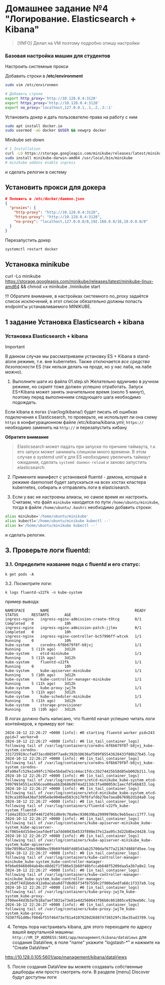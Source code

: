 # Домашнее задание №4 "Логирование. Elasticsearch + Kibana"
> [!INFO]
> Делал на VM поэтому подробно опишу настройки

### Базовая настройка машин для студентов
Настроить системные прокси

Добавить строки в **/etc/environment**
```sh
sudo vim /etc/environmen
```
```sh
# Добавить строки
export http_proxy='http://10.128.0.4:3128'
export https_proxy='http://10.128.0.4:3128'
export no_proxy='localhost,127.0.0.1,.1,.2,.3::1'
```

Установить докер и дать пользователю права на работу с ним
```sh
sudo apt install docker.io
sudo usermod -aG docker $USER && newgrp docker
```

Minikube set-down
```sh
# 1 Installation
curl -LO https://storage.googleapis.com/minikube/releases/latest/minikube-darwin-amd64
sudo install minikube-darwin-amd64 /usr/local/bin/minikube
# minikube addons enable ingress
```
и сделать релогин в систему

## Установить прокси для докера
```json
# Положить в /etc/docker/daemon.json
{
  "proxies": {
    "http-proxy": "http://10.128.0.4:3128",
    "https-proxy": "http://10.128.0.4:3128",
    "no-proxy": "localhost,127.0.0.0/8,192.168.0.0/16,10.0.0.0/8"
  }
}
```

Перезапустить докер
```sh
systemctl restart docker
```

## Установка minikube
curl -Lo minikube https://storage.googleapis.com/minikube/releases/latest/minikube-linux-amd64 && chmod +x minikube
./minikube start


!!! Обратите внимание, в настройках системного no_proxy задаётся список исключений, в этот список обязательно должны попасть endpoint'ы устанавливаемого MINIKUBE.


## 1 задание Установка Elasticsearch + kibana
### Установка Elasticsearch + kibana
> [!IMPORTANT]
> В данном случае мы рассматриваем установку ES + Kibana в stand-alone режиме, т.е. вне kubernetes.
> Также отключается *все средства безопасности* ES (так нельзя делать на проде, но у нас лаба, на лабе можно).

1. Выполните шаги из файла 01.step.sh
Желательно вдумчиво в ручном режиме, но скрипт тоже должен успешно отработать.
Запуск ES+Kibana может занять значительное время (около 5 минут), поэтому перед выполнением следующего шага необходимо подождать.

Если kibana в логах (/var/log/kibana/) будет писать об ошибках подключения к Elasticsearch, то проверьте, не использует ли она схему `https` в конфигурационном файле /etc/kibana/kibana.yml; `https://` необходимо заменить на `http://` и перезапустить кибану

**Обратите внимание**
> Elasticsearch может падать при запуске по причине таймаута, т.к. его запуск может занимать слишком много времени. В этом случае в systemd unit'е для ES необходимо увеличить таймаут ожидания, сделать
`systemd daemon-reload` и заново запустить elasticsearch.


2. Примените манифест с установкой fluentd - демона, который в режиме daemonset будет запускаться на всех хостах кластера
kubernetes, собирать и отправлять логи в elastcisearch.

3. Если у вас не настроены алиасы, но самое время их настроить.
Считаем, что файл `minikube` находится по пути `/home/ubuntu/minikube`, тогда в файле `/home/ubuntu/.bashrc` необходимо добавить строки:
```sh
alias minikube='/home/ubuntu/minikube'
alias kubectl='/home/ubuntu/minikube kubectl --'
alias k='/home/ubuntu/minikube kubectl --'
```
и сделать релогин.

## 3. Проверьте логи fluentd:
### 3.1. Определите название пода с fluentd и его статус:
```
k get pods -A
```
3.2. Посмотрите логи:
```
k logs fluentd-v22fk -n kube-system
```
пример вывода:
```
NAMESPACE       NAME                                       READY   STATUS      RESTARTS       AGE
ingress-nginx   ingress-nginx-admission-create-t9tcg       0/1     Completed   0              10h
ingress-nginx   ingress-nginx-admission-patch-jjlmx        0/1     Completed   0              10h
ingress-nginx   ingress-nginx-controller-bc57996ff-wtcxk   1/1     Running     0              10h
kube-system     coredns-6f6b679f8f-b8jvj                   1/1     Running     5 (11h ago)    3d12h
kube-system     etcd-minikube                              1/1     Running     5 (11h ago)    3d12h
kube-system     fluentd-v22fk                              1/1     Running     0              10h
kube-system     kube-apiserver-minikube                    1/1     Running     5 (10h ago)    3d12h
kube-system     kube-controller-manager-minikube           1/1     Running     5 (11h ago)    3d12h
kube-system     kube-proxy-jwj7m                           1/1     Running     5 (11h ago)    3d12h
kube-system     kube-scheduler-minikube                    1/1     Running     5 (11h ago)    3d12h
kube-system     storage-provisioner                        1/1     Running     15 (10h ago)   3d12h
```

В логах должно быть написано, что fluentd начал успешно читать логи контейнеров, к примеру вот так:
```
2024-10-12 22:26:27 +0000 [info]: #0 starting fluentd worker pid=243 ppid=7 worker=0
2024-10-12 22:26:27 +0000 [info]: #0 [in_tail_container_logs] following tail of /var/log/containers/coredns-6f6b679f8f-b8jvj_kube-system_coredns-331725919ccfad73acd0850f7ae8c392b38636af509f85543628433f88b27b45.log
2024-10-12 22:26:27 +0000 [info]: #0 [in_tail_container_logs] following tail of /var/log/containers/coredns-6f6b679f8f-b8jvj_kube-system_coredns-dfa90afc529a1a99fc176be5bdad7e1c44ac1fdcc2b274425b58d85eb002b211.log
2024-10-12 22:26:27 +0000 [info]: #0 [in_tail_container_logs] following tail of /var/log/containers/etcd-minikube_kube-system_etcd-59979934551ac656cea00aabb2b686d974ad213dc3fa400059c1aecfdfe6b833.log
2024-10-12 22:26:27 +0000 [info]: #0 [in_tail_container_logs] following tail of /var/log/containers/etcd-minikube_kube-system_etcd-929ca1059a436af3d95e8e9048ed503cb170f6fafdb27be7aea86769b2d1d4a0.log
2024-10-12 22:26:27 +0000 [info]: #0 [in_tail_container_logs] following tail of /var/log/containers/fluentd-v22fk_kube-system_fluentd-f1d4a1933cf28f44672df61d0e9c70a9ec930639ba29999706bc9eb5eacc17f7.log
2024-10-12 22:26:27 +0000 [info]: #0 [in_tail_container_logs] following tail of /var/log/containers/kube-apiserver-minikube_kube-system_kube-apiserver-4cf065e4d15dee1eafde4f1a7dd4043b4533f898e37e12aa95c3d22b8be24428.log
2024-10-12 22:26:27 +0000 [info]: #0 [in_tail_container_logs] following tail of /var/log/containers/kube-apiserver-minikube_kube-system_kube-apiserver-59e70596a72dec9880ec59b69f648fdd8543ab25700daf677a213674888f45ee.log
2024-10-12 22:26:27 +0000 [info]: #0 [in_tail_container_logs] following tail of /var/log/containers/kube-controller-manager-minikube_kube-system_kube-controller-manager-9fb6e69460d04ab4bc48dd2f1f506e51b60f48bfccab648f5209daa5a3b7a8e2.log
2024-10-12 22:26:27 +0000 [info]: #0 [in_tail_container_logs] following tail of /var/log/containers/kube-controller-manager-minikube_kube-system_kube-controller-manager-bc26df74d1bbdc412e0acaba8d77d6d65f34f87550c2f900a5edfa68c1f337a9.log
2024-10-12 22:26:27 +0000 [info]: #0 [in_tail_container_logs] following tail of /var/log/containers/kube-proxy-jwj7m_kube-system_kube-proxy-2f00ee44d3b3a7b18a7aef3031e73e81e4d2560643f86b0c861805ce929eeb0c.log
2024-10-12 22:26:27 +0000 [info]: #0 [in_tail_container_logs] following tail of /var/log/containers/kube-proxy-jwj7m_kube-system_kube-proxy-7d307fb1d0bcf004bf55f46473e781a4107820d268874736529fc3be35ad3789.log
```

4. Теперь пора настраивать kibana, для этого переходите по адресу вашей вирутальной машины: `http://VM_IP_ADDRESS:5601/app/management/kibana/dataViews` для создания DataView, в поле "name" укажите "logstash-*" и нажмите на "Create DataView"

http://10.128.0.105:5601/app/management/kibana/dataViews

5. После создания DataView вы можете создавать собственные дашборды или просто смотреть логи.
В разделе [menu] Discover будут доступны логи
